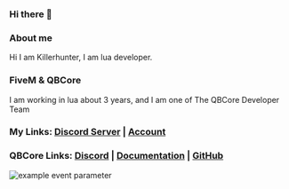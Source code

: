 ### Hi there 👋

<!--
**Killerhunter100/Killerhunter100** is a ✨ _special_ ✨ repository because its `README.md` (this file) appears on your GitHub profile.

Here are some ideas to get you started:-->

### About me

Hi I am Killerhunter, I am lua developer.

### FiveM & QBCore

I am working in lua about 3 years, and I am one of The QBCore Developer Team

### My Links: [Discord Server](https://discord.gg/khs) | [Account](https://discord.com/users/667149845739470849)

### QBCore Links: [Discord](https://discord.gg/qbcore) | [Documentation](https://docs.qbcore.org/qbcore-documentation/) | [GitHub](https://github.com/qbcore-framework/)


![example event parameter]([https://github.com/github/docs/actions/workflows/main.yml/badge.svg?event=push](https://cdn.discordapp.com/attachments/856220623810330666/1003072883943276544/Artboard_13x.png))

